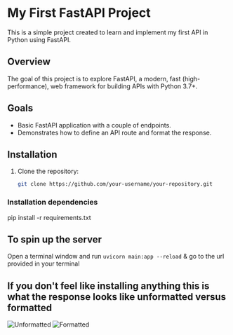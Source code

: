 # My First FastAPI Project

This is a simple project created to learn and implement my first API in Python using FastAPI.

## Overview

The goal of this project is to explore FastAPI, a modern, fast (high-performance), web framework for building APIs with Python 3.7+.

## Goals

- Basic FastAPI application with a couple of endpoints.
- Demonstrates how to define an API route and format the response.

## Installation

1. Clone the repository:

   ```bash
   git clone https://github.com/your-username/your-repository.git

### Installation dependencies
   pip install -r requirements.txt

## To spin up the server
Open a terminal window and run `uvicorn main:app --reload`
 & go to the url provided in your terminal

## If you don't feel like installing anything this is what the response looks like unformatted versus formatted

![Unformatted](./images/unformatted.png)
![Formatted](./images/formatted.png)





